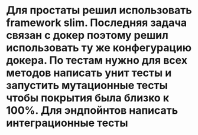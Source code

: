 # Для простаты решил использовать framework slim. Последняя задача связан с докер поэтому решил использовать ту же конфегурацию докера. По тестам нужно для всех методов написать унит тесты и запустить мутационные тесты чтобы покрытия была близко к 100%. Для эндпойнтов написать интеграционные тесты